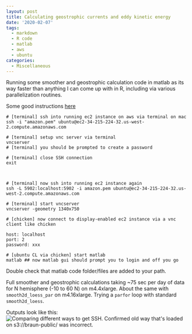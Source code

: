 ```yaml
---
layout: post
title: Calculating geostrophic currents and eddy kinetic energy
date: '2020-02-07'
tags:
  - markdown
  - R code
  - matlab
  - aws
  - ubuntu
categories:
  - Miscellaneous
---
```


Running some smoother and geostrophic calculation code in matlab as its way faster than anything I can come up with in R, including via various parallelization routines.

Some good instructions [here](https://medium.com/@Arafat./graphical-user-interface-using-vnc-with-amazon-ec2-instances-549d9c0969c5)

```
# [terminal] ssh into running ec2 instance on aws via terminal on mac
ssh -i "amazon.pem" ubuntu@ec2-34-215-224-32.us-west-2.compute.amazonaws.com

# [terminal] setup vnc server via terminal
vncserver
# [terminal] you should be prompted to create a password

# [terminal] close SSH connection
exit



# [terminal] now ssh into running ec2 instance again
ssh -L 5902:localhost:5902 -i amazon.pem ubuntu@ec2-34-215-224-32.us-west-2.compute.amazonaws.com

# [terminal] start vncserver
vncserver -geometry 1340x750

# [chicken] now connect to display-enabled ec2 instance via a vnc client like chicken

host: localhost
port: 2
password: xxx

# [ubuntu CL via chicken] start matlab
matlab ## now matlab gui should prompt you to login and off you go

```

Double check that matlab code folder/files are added to your path.

Full smoother and geostrophic calculations taking ~75 sec per day of data for N hemisphere (-10 to 60 N) on m4.4xlarge. About the same with `smooth2d_loess_par` on m4.16xlarge. Trying a `parfor` loop with standard `smooth2d_loess`.

Outputs look like this:
![Comparing different ways to get SSH. Confirmed old way that's loaded on s3://braun-public/ was incorrect.](https://github.com/marine-predators-group/cams-nb/blob/gh-pages/images/screencaps/ugly_sla_comp.png)


